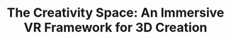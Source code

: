 ---
layout: publication
code: 2005-CAD-creativity_space
title: "The Creativity Space: An Immersive VR Framework for 3D Creation"
authors: Luis Hernández, Javier Taibo, Alberto Jaspe-Villanueva, Rocío Mihura-Lopez, David Blanco, Rubén López, and Antonio Seoane
year: 2005
type: Conference full-paper
conference: Japan-Korea CAD/CAM Workshop
awards: 
abstract: ""
projects: 
 - 
doi: 
lab_website: 
youtube: https://www.youtube.com/watch?v=
bibtex_id: 

---